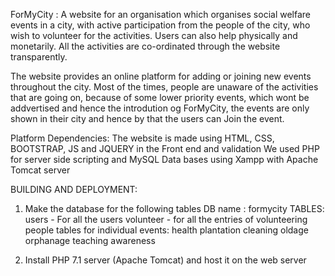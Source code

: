 ForMyCity : A website for an organisation which organises social welfare events in a city, with active participation from the people of the city, who wish to volunteer for the activities. Users can also help physically and monetarily. All the activities are co-ordinated through the website transparently.

The website provides an online platform for adding or joining new events throughout the city. Most of the times, people are unaware of the activities that are going on, because of some lower priority events, which wont be addvertised and hence the introdution og ForMyCity, the events are only shown in their city and hence by that the users can Join the event.

Platform Dependencies:
The website is made using HTML, CSS, BOOTSTRAP, JS and JQUERY in the Front end and validation
We used PHP for server side scripting and MySQL Data bases using Xampp with Apache Tomcat server

BUILDING AND DEPLOYMENT:
1) Make the database for the following tables 
DB name : formycity
TABLES:
users - For all the users 
volunteer - for all the entries of volunteering people
tables for individual events:
health
plantation
cleaning
oldage
orphanage
teaching
awareness

2) Install PHP 7.1 server (Apache Tomcat) and host it on the web server


